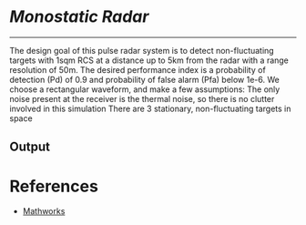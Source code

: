 # ***_Monostatic Radar_***

***

The design goal of this pulse radar system is to detect non-fluctuating targets with 1sqm RCS at a distance up to 5km from the radar with a range resolution of 50m. The desired performance index is a probability of detection (Pd) of 0.9 and probability of false alarm (Pfa) below 1e-6. 
We choose a rectangular waveform, and make a few assumptions:
The only noise present at the receiver is the thermal noise, so there is no clutter involved in this simulation
There are 3 stationary, non-fluctuating targets in space

## Output



# References 
* [Mathworks](https://in.mathworks.com/)
